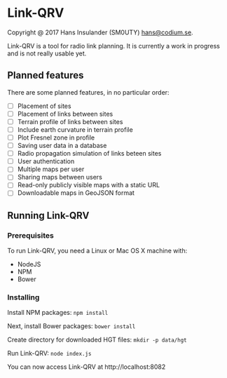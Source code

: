 # Link-QRV

Copyright @ 2017 Hans Insulander (SM0UTY) <hans@codium.se>.

Link-QRV is a tool for radio link planning. It is currently a work in progress
and is not really usable yet.

## Planned features

There are some planned features, in no particular order:
- [ ] Placement of sites
- [ ] Placement of links between sites
- [ ] Terrain profile of links between sites
- [ ] Include earth curvature in terrain profile
- [ ] Plot Fresnel zone in profile
- [ ] Saving user data in a database
- [ ] Radio propagation simulation of links beteen sites
- [ ] User authentication
- [ ] Multiple maps per user
- [ ] Sharing maps between users
- [ ] Read-only publicly visible maps with a static URL
- [ ] Downloadable maps in GeoJSON format

## Running Link-QRV

### Prerequisites

To run Link-QRV, you need a Linux or Mac OS X machine with:
* NodeJS
* NPM
* Bower

### Installing

Install NPM packages:
```npm install```

Next, install Bower packages:
```bower install```

Create directory for downloaded HGT files:
```mkdir -p data/hgt```

Run Link-QRV:
```node index.js```

You can now access Link-QRV at http://localhost:8082
